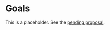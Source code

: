 # Goals

<!--
Part of the Carbon Language project, under the Apache License v2.0 with LLVM
Exceptions. See /LICENSE for license information.
SPDX-License-Identifier: Apache-2.0 WITH LLVM-exception
-->

This is a placeholder. See the
[pending proposal](https://github.com/carbon-language/carbon-lang/pull/51/files).

